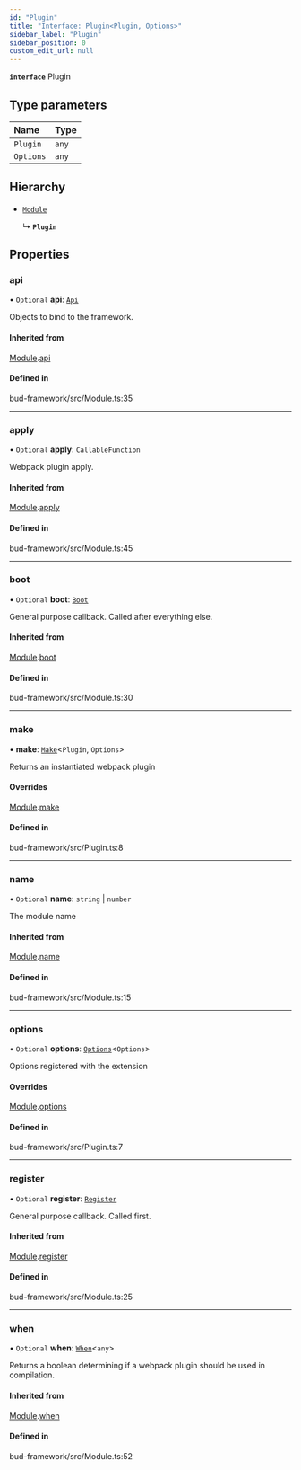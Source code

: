 ```yaml
---
id: "Plugin"
title: "Interface: Plugin<Plugin, Options>"
sidebar_label: "Plugin"
sidebar_position: 0
custom_edit_url: null
---
```


**`interface`** Plugin

## Type parameters

| Name | Type |
| :------ | :------ |
| `Plugin` | `any` |
| `Options` | `any` |

## Hierarchy

- [`Module`](Module.md)

  ↳ **`Plugin`**

## Properties

### api

• `Optional` **api**: [`Api`](../modules/Module.md#api)

Objects to bind to the framework.

#### Inherited from

[Module](Module.md).[api](Module.md#api)

#### Defined in

bud-framework/src/Module.ts:35

___

### apply

• `Optional` **apply**: `CallableFunction`

Webpack plugin apply.

#### Inherited from

[Module](Module.md).[apply](Module.md#apply)

#### Defined in

bud-framework/src/Module.ts:45

___

### boot

• `Optional` **boot**: [`Boot`](../modules/Module.md#boot)

General purpose callback. Called after everything else.

#### Inherited from

[Module](Module.md).[boot](Module.md#boot)

#### Defined in

bud-framework/src/Module.ts:30

___

### make

• **make**: [`Make`](../modules/Module.md#make)<`Plugin`, `Options`\>

Returns an instantiated webpack plugin

#### Overrides

[Module](Module.md).[make](Module.md#make)

#### Defined in

bud-framework/src/Plugin.ts:8

___

### name

• `Optional` **name**: `string` \| `number`

The module name

#### Inherited from

[Module](Module.md).[name](Module.md#name)

#### Defined in

bud-framework/src/Module.ts:15

___

### options

• `Optional` **options**: [`Options`](../modules/Module.md#options)<`Options`\>

Options registered with the extension

#### Overrides

[Module](Module.md).[options](Module.md#options)

#### Defined in

bud-framework/src/Plugin.ts:7

___

### register

• `Optional` **register**: [`Register`](../modules/Module.md#register)

General purpose callback. Called first.

#### Inherited from

[Module](Module.md).[register](Module.md#register)

#### Defined in

bud-framework/src/Module.ts:25

___

### when

• `Optional` **when**: [`When`](../modules/Module.md#when)<`any`\>

Returns a boolean determining if
a webpack plugin should be used in
compilation.

#### Inherited from

[Module](Module.md).[when](Module.md#when)

#### Defined in

bud-framework/src/Module.ts:52

